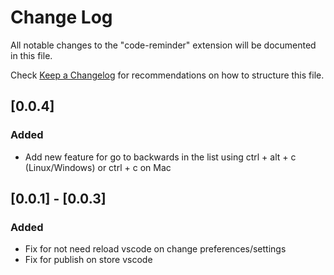 # Change Log
All notable changes to the "code-reminder" extension will be documented in this file.

Check [Keep a Changelog](http://keepachangelog.com/) for recommendations on how to structure this file.

## [0.0.4]
### Added
- Add new feature for go to backwards in the list using ctrl + alt + c (Linux/Windows) or ctrl + c on Mac

## [0.0.1] - [0.0.3]
### Added
- Fix for not need reload vscode on change preferences/settings
- Fix for publish on store vscode